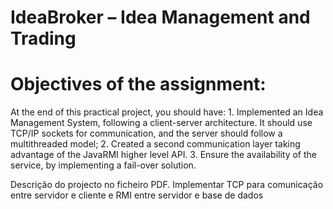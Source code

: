 IdeaBroker – Idea Management and Trading
========================================

Objectives of the assignment:
============================
At the end of this practical project, you should have:
	1. Implemented an Idea Management System, following a client-server architecture. It
should use TCP/IP sockets for communication, and the server should follow a multithreaded
model;
	2. Created a second communication layer taking advantage of the JavaRMI higher
level API.
	3. Ensure the availability of the service, by implementing a fail-over solution.

Descrição do projecto no ficheiro PDF. Implementar TCP para comunicação entre servidor e cliente e RMI entre servidor e base de dados